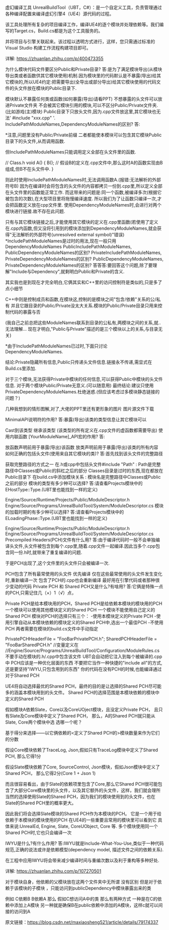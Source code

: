 虚幻编译工具 UnrealBuildTool（UBT，C#）：是一个自定义工具，负责管理通过各种编译配置来编译虚幻引擎4（UE4）源代码的过程。

该工具处理所有复杂的项目编译工作，编译UE4的逐个模块并处理依赖等。我们编写的Target.cs，Build.cs都是为这个工具服务的。 

并将项目与引擎关联起来。该过程以透明方式进行，这样，您只需通过标准的Visual Studio 构建工作流程构建项目即可。

详解:
https://zhuanlan.zhihu.com/p/400473355

为什么模块代码文件要区分Public和Private目录?
答:是为了满足模块导出(从模块导出类或者函数供其它模块使用)机制.因为模块里的代码默认是不暴露(导出)给其它模块的,所以UE4约定:把需要导出(全导出或部分导出)给其它模块使用的代码文件的头文件放在模块的Public目录下.

模块默认不暴露任何类或函数(如何暴露(导出)请看PPT)
不想暴露的头文件可以放进Private文件夹
不会被其它模块引用的模块,可以不区分Public/Private文件夹.(比如游戏(主)模块)
Public目录下只放头文件,因为.cpp文件放这里,其它模块也无法' #include "xxx.cpp" '.
IncludePathModuleNames,DependencyModuleNames的区别?
答:

*注意,问题里没有Public/Private前缀
二者都能使本模块可以包含其它模块Public目录下的头文件,从而调用函数.

但IncludePathModuleNames只能调用定义全部在头文件里的函数.

// Class.h
void A()
{
    B(); // 假设B的定义在.cpp文件中,那么这时A的函数实现由B组成,但B不在头文件中.
}

则此时使用IncludePathModuleNames时,无法调用函数A.(报错:无法解析的外部符号B)
因为在编译时会将包含的头文件的内容都拷贝一份到.cpp里,所以定义全部在头文件里的函数能正常工作.
而这带来的问题是:同一个函数,被编译多次(根据它被包含的次数),在大型项目里将拖慢编译速度.
所以我们为了让函数只编译一次,才会把函数定义放在cpp文件里.
使用DependencyModuleNames时,会进行对两个模块进行链接.故不存在此问题.

只有与其它模块链接之后,才能使用其它模块的定义在.cpp里函数(若使用了定义在.cpp内函数,但又没将引用到的模块添加到DependencyModuleNames,就会获得"无法解析的外部符号(unresolved external symbol)"错误)
*IncludePathModuleNames是过时的用法,现在一般只用DependencyModuleNames
PublicIncludePathModuleNames, PublicDependencyModuleNames的区别?
PrivateIncludePathModuleNames, PrivateDependencyModuleNames的区别?
PublicDependencyModuleNames, PrivateDependencyModuleNames的区别?
答答答:要回答这个问题,除了要理解"Include与Dependency",就剩明白Public和Private的含义.

其实我也是到现在才完全明白,它俩其实和C++里的访问控制符是类似的,只是多了点小细节

C++中则是控制成员和函数,在模块这,控制的是模块之间"包含/依赖"关系的公/私有
并且它跟目录的Public/Private没太大关系.模块的Public/Private目录只用来控制代码的暴露与否

(我自己之前总把这些ModuleNames联系到目录的公私有,两模块之间的关系,就..无法理解...
现在才明白,"Public与Private"描述的是三个模块以上的关系,与目录无关)

*由于IncludePathModuleNames已过时,下面只讨论DependencyModuleNames.

结论:Private隐藏所有信息,Public只传递头文件信息.链接永不传递,需显式在Build.cs里添加.

对于三个模块,无法获得Private中模块的任何信息,可以获得Public中模块的头文件信息.
对于两个模块Public/Private无意义.(可以随意用)
最终结论:建议只使用PrivateDependencyModuleNames.杜绝迷惑.(但应该考虑过多模块静态链接的问题？)


几种我想到的情形图解,对了,大佬的PPT里还有更形象的图片
图片源文件下载



MinimalAPI说明符的作用?
答:暴露(导出)该类的类型信息让其它模块可以

Cast到该类型
继承该类型 (该类型的所有定义在.cpp文件的虚函数都需要导出)
使用内联函数
[YourModuleName]_API宏的作用?
答:

放函数声明前用于暴露(导出)该函数
放类声明前用于暴露(导出)该类的所有内容
如何正确的包括头文件(使用来自其它模块的类)?
答:首先找到该头文件的完整路径


获取完整路径的方式之一
在.h或cpp中包括头文件#include "Path" : Path是完整路径中Classes或Public的斜杠之后的部分
Classes目录是过时的东西,现在都放在Public目录下
在build.cs中添加模块关系 : 模块名是完整路径中Classes或Public之前的部分
模块的类型有多少种可以选择?
答:请查看Projects模块中的EHostType::Type.(UBT里也能找到一样的定义)

Engine/Source/Runtime/Projects/Public/ModuleDescriptor.h
Engine/Source/Programs/UnrealBuildTool/System/ModuleDescriptor.cs
模块的加载时期的有多少种可以选择?
答:请查看Projects模块中的ELoadingPhase::Type.(UBT里也能找到一样的定义)

Engine/Source/Runtime/Projects/Public/ModuleDescriptor.h
Engine/Source/Programs/UnrealBuildTool/System/ModuleDescriptor.cs
Precompiled Headers(PCH)文件有什么用?
答:由于编译代码时一般不会单独编译头文件,头文件被包含到每个.cpp里,随着.cpp文件一起编译.因此当多个.cpp包含同一份.h时,就带来了重复编译的问题.

于是PCH出现了,这个文件里的头文件只会被编译一次.

PCH包含了所有最常使用的头文件
优先编译
仅在这些最常使用的头文件发生变化时,重新编译一次
包含了PCH的.cpp也会重新编译
最好用在引擎代码或者那种很少变动的代码
Private PCH 和 Shared PCH又是什么?有啥用?
答:它俩是特殊一点的PCH,只需记住几（×）1（√）点，

Private PCH是给本模块用的PCH，Shared PCH是给依赖本模块的模块用的PCH
一个模块可以使用其他模块定义的Shared PCH
一个模块不能使用自己定义的Shared PCH
模块对PCH的选择只有三个：
-使用本模块定义的Private PCH
-使用引擎自动从本模块依赖的模块定义的Shared PCH中,选出一个最佳PCH
-不使用PCH
两者需要在模块的build.cs文件中手动指定

PrivatePCHHeaderFile = "FooBarPrivatePCH.h";
SharedPCHHeaderFile  = "FooBarSharedPCH.h"
//变量定义在
//Engine/Source/Programs/UnrealBuildTool/Configuration/ModuleRules.cs
不要手动在模块的.h/.cpp中包含该文件
UBT会自动把它注入到每个被编译的.cpp中
PCH应该是一种优化层面的东西
不要把它当作一种快捷的"include all"的方式,还是要坚持"IWYU,只包含用到的东西"
你的代码在没有PCH的时候,也能编译通过
对于Shared PCH

UE4将自动选择最优的Shared PCH，最终的目的是让选择的Shared PCH尽可能多的涵盖本模块用到的头文件。
Shared PCH的选择范围是本模块依赖的模块中定义的Shared PCH

假如模块A依赖Slate，Core以及CoreUOject模块，且没定义Private PCH，
且只有Slate及Core模块中定义了Shared PCH，
那么，A的Shared PCH就只能从Slate, Core两个模块中选
选哪一个呢？

基于得分来选择——以它俩依赖的<定义了Shared PCH的>模块数量来作为它们的分数

假设Core模块依赖了TraceLog, Json,假如只有TraceLog模块中定义了Shared PCH,
那么它得1分

假设Slate模块依赖了Core, SourceControl, Json模块，假如Json模块中定义了Shared PCH，
那么它得2分(Core 1 + Json 1)

而且很容易看出，由于Slate的依赖项里包含了Core,那么它Shared PCH很可能包含了大部分Core模块里的头文件，以及其它额外的头文件，这样，我们就会理所当然的选择使用Slate的Shared PCH，因为我们的模块使用到的头文件，也在Slate的Shared PCH里的概率更大。

因此我们将会选择Slate模块的Shared PCH作为本模块的PCH。
它是一个用于给依赖于本模块的模块使用的PCH
在UE4的一些重要且常用的模块里可以看到它
具体来说:UnrealEd, Engine, Slate, CoreUObject, Core 等.
多个模块使用同一个Shared PCH时,它也只会编译一次


IWYU是什么?有什么作用?
答:IWYU就是Include-What-You-Use,类似于一种代码规范,正确的说法或许是依赖模型(dependency model, 描述文件之间的依赖关系).

在工程中应用IWYU将会带来减少编译时间与重编次数以及利于重构等多种好处.

详解:
https://zhuanlan.zhihu.com/p/107270501  

对于模块自身，他依赖的父模块放在这两个文件夹中无所谓 没有区别
但是对于依赖于该模块的子模块 ，只能访问到publicDependency中模块暴露出来的类

例如 C依赖B B依赖A
那么 假如C想访问A中的类 那么有两种方式
一种是在C的依赖中添加上A模块
另一种就是确保B在public依赖中添加的A模块，这样c就可以间接的访问到A

原文链接：https://blog.csdn.net/maxiaosheng521/article/details/79174337